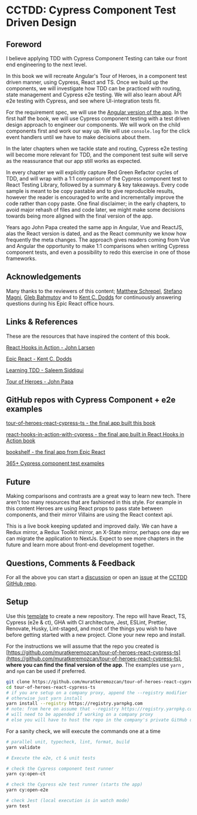 # CCTDD: Cypress Component Test Driven Design

## Foreword

I believe applying TDD with Cypress Component Testing can take our front end engineering to the next level.

In this book we will recreate Angular's Tour of Heroes, in a component test driven manner, using Cypress, React and TS. Once we build up the components, we will investigate how TDD can be practiced with routing, state management and Cypress e2e testing. We will also learn about API e2e testing with Cypress, and see where UI-integration tests fit.

For the requirement spec, we will use the [Angular version of the app](https://papa-heroes-angular.azurewebsites.net/heroes). In the first half the book, we will use Cypress component testing with a test driven design approach to engineer our components. We will work on the child components first and work our way up. We will use `console.log` for the click event handlers until we have to make decisions about them.

In the later chapters when we tackle state and routing, Cypress e2e testing will become more relevant for TDD, and the component test suite will serve as the reassurance that our app still works as expected.

In every chapter we will explicitly capture Red Green Refactor cycles of TDD, and will wrap with a 1:1 comparison of the Cypress component test to React Testing Library, followed by a summary & key takeaways. Every code sample is meant to be copy pastable and to give reproducible results, however the reader is encouraged to write and incrementally improve the code rather than copy paste. One final disclaimer; in the early chapters, to avoid major rehash of files and code later, we might make some decisions towards being more aligned with the final version of the app.

Years ago John Papa created the same app in Angular, Vue and ReactJS, alas the React version is dated, and as the React community we know how frequently the meta changes. The approach gives readers coming from Vue and Angular the opportunity to make 1:1 comparisons when writing Cypress component tests, and even a possibility to redo this exercise in one of those frameworks.

## Acknowledgements

Many thanks to the reviewers of this content; [Matthew Schrepel](https://www.linkedin.com/in/mschrepel/), [Stefano Magni](https://www.linkedin.com/in/noriste/), [Gleb Bahmutov](https://www.linkedin.com/in/bahmutov/) and to [Kent C. Dodds](https://www.linkedin.com/in/kentcdodds/) for continuously answering questions during his Epic React office hours.

## Links & References

These are the resources that have inspired the content of this book.

[React Hooks in Action - John Larsen](https://www.manning.com/books/react-hooks-in-action)

[Epic React - Kent C. Dodds](https://epicreact.dev/)

[Learning TDD - Saleem Siddiqui](https://www.oreilly.com/library/view/learning-test-driven-development/9781098106461/)

[Tour of Heroes - John Papa](https://papa-heroes-angular.azurewebsites.net/heroes)

## GitHub repos with Cypress Component + e2e examples

[tour-of-heroes-react-cypress-ts - the final app built this book](https://github.com/muratkeremozcan/tour-of-heroes-react-cypress-ts)

[react-hooks-in-action-with-cypress - the final app built in React Hooks in Action book](https://github.com/muratkeremozcan/react-hooks-in-action-with-cypress)

[bookshelf - the final app from Epic React](https://github.com/muratkeremozcan/bookshelf)

[365+ Cypress component test examples](https://github.com/muratkeremozcan/cypress-react-component-test-examples)

## Future

Making comparisons and contrasts are a great way to learn new tech. There aren't too many resources that are fashioned in this style. For example in this content Heroes are using React props to pass state between components, and their mirror Villains are using the React context api.

This is a live book keeping updated and improved daily. We can have a Redux mirror, a Redux Toolkit mirror, an X-State mirror, perhaps one day we can migrate the application to NextJs. Expect to see more chapters in the future and learn more about front-end development together.

## Questions, Comments & Feedback

For all the above you can start a [discussion](https://github.com/muratkeremozcan/cctdd/discussions) or open an [issue](https://github.com/muratkeremozcan/cctdd/issues) at the [CCTDD GitHub repo](https://github.com/muratkeremozcan/cctdd).

## Setup

Use this [template](https://github.com/muratkeremozcan/react-cypress-ts-template) to create a new repository. The repo will have React, TS, Cypress (e2e & ct), GHA with CI architecture, Jest, ESLint, Prettier, Renovate, Husky, Lint-staged, and most of the things you wish to have before getting started with a new project. Clone your new repo and install.

For the instructions we will assume that the repo you created is [https://github.com/muratkeremozcan/tour-of-heroes-react-cypress-ts](https://github.com/muratkeremozcan/tour-of-heroes-react-cypress-ts), **where you can find the final version of the app**. The examples use `yarn` , and `npm` can be used if preferred.

```bash
git clone https://github.com/muratkeremozcan/tour-of-heroes-react-cypress-ts
cd tour-of-heroes-react-cypress-ts
# if you are setup on a company proxy, append the --registry modifier
# otherwise just yarn install
yarn install --registry https://registry.yarnpkg.com
# note: from here on assume that --registry https://registry.yarnpkg.com
# will need to be appended if working on a company proxy
# else you will have to host the repo in the company's private GitHub domain
```

For a sanity check, we will execute the commands one at a time

```bash
# parallel unit, typecheck, lint, format, build
yarn validate

# Execute the e2e, ct & unit tests

# check the Cypress component test runner
yarn cy:open-ct

# check the Cypress e2e test runner (starts the app)
yarn cy:open-e2e

# check Jest (local execution is in watch mode)
yarn test
```
